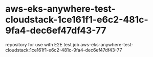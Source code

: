 # aws-eks-anywhere-test-cloudstack-1ce161f1-e6c2-481c-9fa4-dec6ef47df43-77
repository for use with E2E test job aws-eks-anywhere-test-cloudstack:1ce161f1-e6c2-481c-9fa4-dec6ef47df43-77

